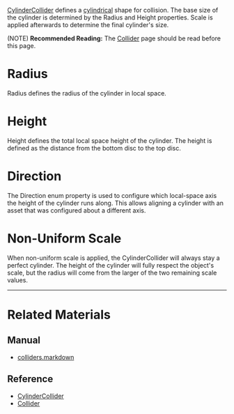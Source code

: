 [CylinderCollider](https://github.com/PlasmaEngine/PlasmaDocs/blob/master/code_reference/class_reference/cylindercollider.markdown) defines a [cylindrical](https://en.wikipedia.org/wiki/Cylinder ) shape for collision. The base size of the cylinder is determined by the Radius  and Height  properties. Scale is applied afterwards to determine the final cylinder's size.

(NOTE) **Recommended Reading:** The [Collider](https://plasmaengine.github.io/PlasmaDocs/Manual/plasmamanual/physics/colliders.markdown) page should be read before this page.


 #  Radius
Radius  defines the radius of the cylinder in local space.

 #  Height
Height  defines the total local space height of the cylinder. The height is defined as the distance from the bottom disc to the top disc.

 #  Direction
The Direction enum property is used to configure which local-space axis the height of the cylinder runs along. This allows aligning a cylinder with an asset that was configured about a different axis.

 #  Non-Uniform Scale
When non-uniform scale is applied, the CylinderCollider will always stay a perfect cylinder. The height of the cylinder will fully respect the object's scale, but the radius will come from the larger of the two remaining scale values.


---
 #  Related Materials
 ##  Manual
- [colliders.markdown](https://plasmaengine.github.io/PlasmaDocs/Manual/plasmamanual/physics/colliders.markdown)

 ##  Reference
- [CylinderCollider](https://github.com/PlasmaEngine/PlasmaDocs/blob/master/code_reference/class_reference/cylindercollider.markdown)
- [Collider](https://github.com/PlasmaEngine/PlasmaDocs/blob/master/code_reference/class_reference/collider.markdown) 

 